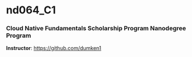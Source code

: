 # nd064_C1
### Cloud Native Fundamentals Scholarship Program Nanodegree Program

**Instructor**: https://github.com/dumken1 
